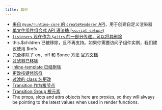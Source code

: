 ```yaml
---
title: 其他
---
```


- [来自 `@vue/runtime-core` 的 `createRenderer` API](https://github.com/vuejs/vue-next/tree/master/packages/runtime-core)，用于创建自定义渲染器
- [单文件组件组合式 API 语法糖 (`<script setup>`)](https://v3.cn.vuejs.org/api/sfc-script-setup.html)
- [`listeners` 现在作为 `$attrs` 的一部分传递，可以将其删除](https://v3.cn.vuejs.org/guide/migration/listeners-removed.html#%E6%A6%82%E8%A7%88)
- this.$children 已被移除，且不再支持。如果你需要访问子组件实例，我们建议使用 $refs
- 完全移除了 $on、$off 和 $once 方法 [官方文档](https://v3.cn.vuejs.org/guide/migration/events-api.html#_2-x-%E8%AF%AD%E6%B3%95)
- [过滤器已移除](https://v3.cn.vuejs.org/guide/migration/filters.html#_2-x-%E8%AF%AD%E6%B3%95)
- [inline-template 已经删除](https://v3.cn.vuejs.org/guide/migration/inline-template-attribute.html#_2-x-%E8%AF%AD%E6%B3%95)
- [更改按键修饰符](https://v3.cn.vuejs.org/guide/migration/keycode-modifiers.html#%E6%A6%82%E8%A7%88)
- [过渡的 class 名更改](https://v3.cn.vuejs.org/guide/migration/transition.html#%E6%A6%82%E8%A7%88)
- [Transition 作为根节点](https://v3.cn.vuejs.org/guide/migration/transition-as-root.html)
- [Transition Group 根元素](https://v3.cn.vuejs.org/guide/migration/transition-group.html#%E6%A6%82%E8%A7%88)
- The props, slots and attrs objects here are proxies, so they will always be pointing to the latest values when used in render functions.
